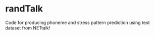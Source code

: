 # randTalk

Code for producing phoneme and stress pattern prediction using test dataset from NETtalk!
